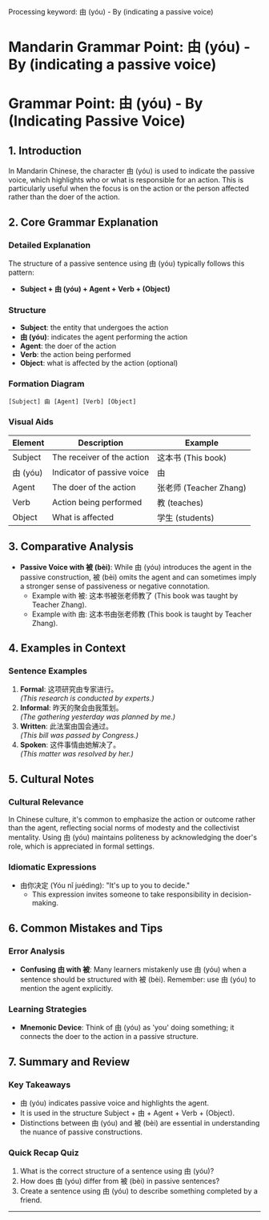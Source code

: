 Processing keyword: 由 (yóu) - By (indicating a passive voice)
# Mandarin Grammar Point: 由 (yóu) - By (indicating a passive voice)
# Grammar Point: 由 (yóu) - By (Indicating Passive Voice)
## 1. Introduction
In Mandarin Chinese, the character 由 (yóu) is used to indicate the passive voice, which highlights who or what is responsible for an action. This is particularly useful when the focus is on the action or the person affected rather than the doer of the action.
## 2. Core Grammar Explanation
### Detailed Explanation
The structure of a passive sentence using 由 (yóu) typically follows this pattern:
- **Subject + 由 (yóu) + Agent + Verb + (Object)**
### Structure
- **Subject**: the entity that undergoes the action
- **由 (yóu)**: indicates the agent performing the action
- **Agent**: the doer of the action
- **Verb**: the action being performed
- **Object**: what is affected by the action (optional)
### Formation Diagram
```
[Subject] 由 [Agent] [Verb] [Object]
```
### Visual Aids
| Element   | Description                 | Example             |
|-----------|-----------------------------|---------------------|
| Subject   | The receiver of the action  | 这本书 (This book)  |
| 由 (yóu)  | Indicator of passive voice   | 由                   |
| Agent     | The doer of the action      | 张老师 (Teacher Zhang)|
| Verb      | Action being performed       | 教 (teaches)        |
| Object    | What is affected            | 学生 (students)     |
## 3. Comparative Analysis
- **Passive Voice with 被 (bèi)**: While 由 (yóu) introduces the agent in the passive construction, 被 (bèi) omits the agent and can sometimes imply a stronger sense of passiveness or negative connotation. 
   - Example with 被: 这本书被张老师教了 (This book was taught by Teacher Zhang).
   - Example with 由: 这本书由张老师教 (This book is taught by Teacher Zhang).
## 4. Examples in Context
### Sentence Examples
1. **Formal**: 这项研究由专家进行。  
   *(This research is conducted by experts.)*
2. **Informal**: 昨天的聚会由我策划。  
   *(The gathering yesterday was planned by me.)*
3. **Written**: 此法案由国会通过。  
   *(This bill was passed by Congress.)*
4. **Spoken**: 这件事情由她解决了。  
   *(This matter was resolved by her.)*
## 5. Cultural Notes
### Cultural Relevance
In Chinese culture, it's common to emphasize the action or outcome rather than the agent, reflecting social norms of modesty and the collectivist mentality. Using 由 (yóu) maintains politeness by acknowledging the doer's role, which is appreciated in formal settings.
### Idiomatic Expressions
- 由你决定 (Yóu nǐ juédìng): "It's up to you to decide." 
  - This expression invites someone to take responsibility in decision-making.
## 6. Common Mistakes and Tips
### Error Analysis
- **Confusing 由 with 被**: Many learners mistakenly use 由 (yóu) when a sentence should be structured with 被 (bèi). Remember: use 由 (yóu) to mention the agent explicitly.
  
### Learning Strategies
- **Mnemonic Device**: Think of 由 (yóu) as 'you' doing something; it connects the doer to the action in a passive structure.
## 7. Summary and Review
### Key Takeaways
- 由 (yóu) indicates passive voice and highlights the agent.
- It is used in the structure Subject + 由 + Agent + Verb + (Object).
- Distinctions between 由 (yóu) and 被 (bèi) are essential in understanding the nuance of passive constructions.
### Quick Recap Quiz
1. What is the correct structure of a sentence using 由 (yóu)?
2. How does 由 (yóu) differ from 被 (bèi) in passive sentences?
3. Create a sentence using 由 (yóu) to describe something completed by a friend.
---
